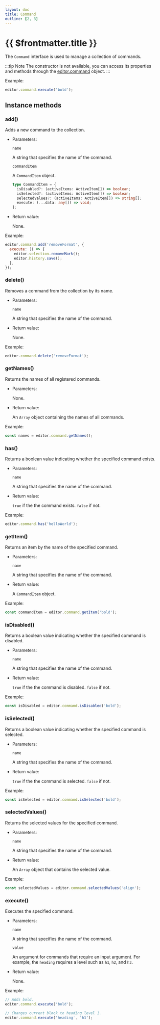 ```yaml
---
layout: doc
title: Command
outline: [2, 3]
---
```


# {{ $frontmatter.title }}

The `Command` interface is used to manage a collection of commands.

:::tip Note
The constructor is not available, you can access its properties and methods through the [editor.command](/reference/editor.md#command) object.
:::

Example:

```js
editor.command.execute('bold');
```


## Instance methods

### add()

Adds a new command to the collection.

* Parameters:

  `name`

  A string that specifies the name of the command.

  `commandItem`

  A `CommandItem` object.

  ```ts
  type CommandItem = {
    isDisabled?: (activeItems: ActiveItem[]) => boolean;
    isSelected?: (activeItems: ActiveItem[]) => boolean;
    selectedValues?: (activeItems: ActiveItem[]) => string[];
    execute: (...data: any[]) => void;
  };
  ```

* Return value:

  None.

Example:

```js
editor.command.add('removeFormat', {
  execute: () => {
    editor.selection.removeMark();
    editor.history.save();
  },
});
```


### delete()

Removes a command from the collection by its name.

* Parameters:

  `name`

  A string that specifies the name of the command.

* Return value:

  None.

Example:

```js
editor.command.delete('removeFormat');
```


### getNames()

Returns the names of all registered commands.

* Parameters:

  None.

* Return value:

  An `Array` object containing the names of all commands.

Example:

```js
const names = editor.command.getNames();
```


### has()

Returns a boolean value indicating whether the specified command exists.

* Parameters:

  `name`

  A string that specifies the name of the command.

* Return value:

  `true` if the the command exists. `false` if not.

Example:

```js
editor.command.has('helloWorld');
```


### getItem()

Returns an item by the name of the specified command.

* Parameters:

  `name`

  A string that specifies the name of the command.

* Return value:

  A `CommandItem` object.

Example:

```js
const commandItem = editor.command.getItem('bold');
```


### isDisabled()

Returns a boolean value indicating whether the specified command is disabled.

* Parameters:

  `name`

  A string that specifies the name of the command.

* Return value:

  `true` if the the command is disabled. `false` if not.

Example:

```js
const isDisabled = editor.command.isDisabled('bold');
```


### isSelected()

Returns a boolean value indicating whether the specified command is selected.

* Parameters:

  `name`

  A string that specifies the name of the command.

* Return value:

  `true` if the the command is selected. `false` if not.

Example:

```js
const isSelected = editor.command.isSelected('bold');
```


### selectedValues()

Returns the selected values for the specified command.

* Parameters:

  `name`

  A string that specifies the name of the command.

* Return value:

  An `Array` object that contains the selected value.

Example:

```js
const selectedValues = editor.command.selectedValues('align');
```


### execute()

Executes the specified command.

* Parameters:

  `name`

  A string that specifies the name of the command.

  `value` <Badge type="info" text="Optional" />

  An argument for commands that require an input argument. For example, the `heading` requires a level such as `h1`, `h2`, and `h3`.

* Return value:

  None.

Example:

```js
// Adds bold.
editor.command.execute('bold');

// Changes current block to heading level 1.
editor.command.execute('heading', 'h1');
```
